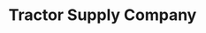 ---
title: "Tractor Supply Company"
url: /suffolk/tractor-supply-company-maya-way/
shop: general
---